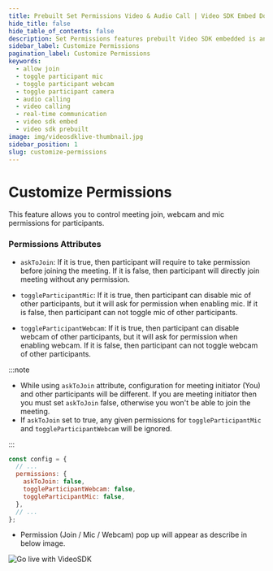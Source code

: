 ```yaml
---
title: Prebuilt Set Permissions Video & Audio Call | Video SDK Embed Docs
hide_title: false
hide_table_of_contents: false
description: Set Permissions features prebuilt Video SDK embedded is an easy-to-use video calling API. Video SDK Prebuilt makes it easy for developers to add video calls 10 in minutes to any website or app.
sidebar_label: Customize Permissions
pagination_label: Customize Permissions
keywords:
  - allow join
  - toggle participant mic
  - toggle participant webcam
  - toggle participant camera
  - audio calling
  - video calling
  - real-time communication
  - video sdk embed
  - video sdk prebuilt
image: img/videosdklive-thumbnail.jpg
sidebar_position: 1
slug: customize-permissions
---
```


# Customize Permissions

This feature allows you to control meeting join, webcam and mic permissions for participants.

### Permissions Attributes

- `askToJoin`: If it is true, then participant will require to take permission before joining the meeting. If it is false, then participant will directly join meeting without any permission.

- `toggleParticipantMic`: If it is true, then participant can disable mic of other participants, but it will ask for permission when enabling mic. If it is false, then participant can not toggle mic of other participants.

- `toggleParticipantWebcam`: If it is true, then participant can disable webcam of other participants, but it will ask for permission when enabling webcam. If it is false, then participant can not toggle webcam of other participants.

:::note

- While using `askToJoin` attribute, configuration for meeting initiator (You) and other participants will be different.
  If you are meeting initiator then you must set `askToJoin` false, otherwise you won't be able to join the meeting.
- If `askToJoin` set to true, any given permissions for `toggleParticipantMic` and `toggleParticipantWebcam` will be ignored.

:::

```js title="index.html"
const config = {
  // ...
  permissions: {
    askToJoin: false,
    toggleParticipantWebcam: false,
    toggleParticipantMic: false,
  },
  // ...
};
```

- Permission (Join / Mic / Webcam) pop up will appear as describe in below image.

![Go live with VideoSDK](/img/prebuilt/prebuilt-permission.png)
